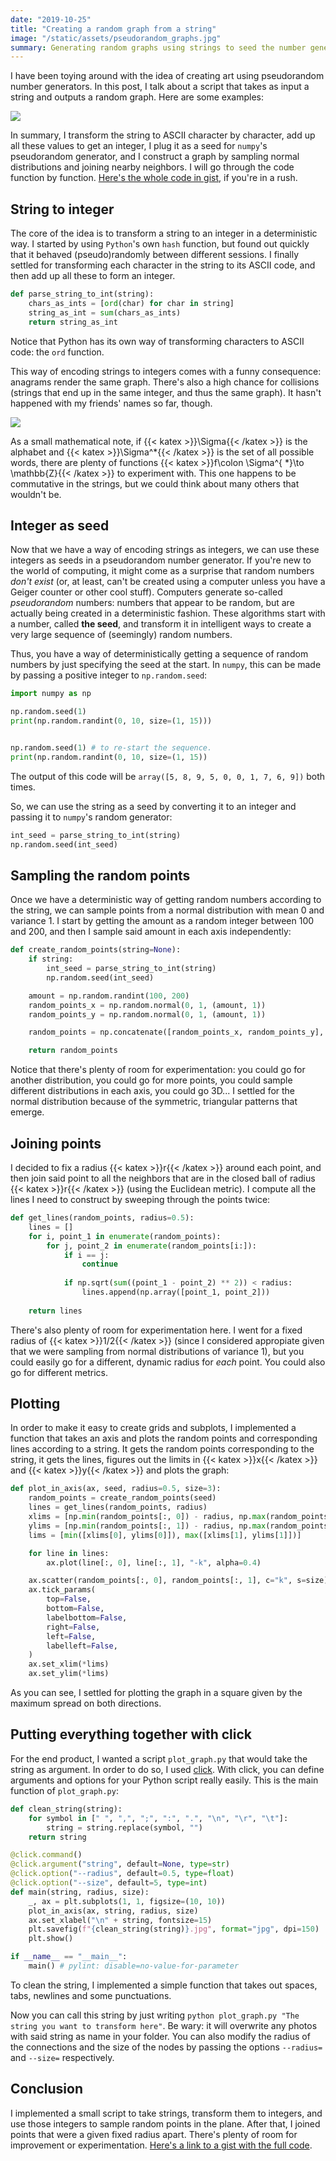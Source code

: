 ```yaml
---
date: "2019-10-25"
title: "Creating a random graph from a string"
image: "/static/assets/pseudorandom_graphs.jpg"
summary: Generating random graphs using strings to seed the number generators.
---
```


I have been toying around with the idea of creating art using pseudorandom number generators. In this post, I talk about a script that takes as input a string and outputs a random graph. Here are some examples:

![](/assets/pseudorandom_graphs.jpg)

In summary, I transform the string to ASCII character by character, add up all these values to get an integer, I plug it as a seed for `numpy`'s pseudorandom generator, and I construct a graph by sampling normal distributions and joining nearby neighbors. I will go through the code function by function. [Here's the whole code in gist](https://gist.github.com/miguelgondu/a959d33334e6e85e4077180f5bc885cd), if you're in a rush.

## String to integer

The core of the idea is to transform a string to an integer in a deterministic way. I started by using `Python`'s own `hash` function, but found out quickly that it behaved (pseudo)randomly between different sessions. I finally settled for transforming each character in the string to its ASCII code, and then add up all these to form an integer.

```python
def parse_string_to_int(string):
    chars_as_ints = [ord(char) for char in string]
    string_as_int = sum(chars_as_ints)
    return string_as_int
```

Notice that Python has its own way of transforming characters to ASCII code: the `ord` function.

This way of encoding strings to integers comes with a funny consequence: anagrams render the same graph. There's also a high chance for collisions (strings that end up in the same integer, and thus the same graph). It hasn't happened with my friends' names so far, though.

![](/assets/anagrams.jpg)

As a small mathematical note, if {{< katex >}}\Sigma{{< /katex >}} is the alphabet and {{< katex >}}\Sigma^*{{< /katex >}} is the set of all possible words, there are plenty of functions {{< katex >}}f\colon \Sigma^{ *}\to \mathbb{Z}{{< /katex >}} to experiment with. This one happens to be commutative in the strings, but we could think about many others that wouldn't be.

## Integer as seed

Now that we have a way of encoding strings as integers, we can use these integers as seeds in a pseudorandom number generator. If you're new to the world of computing, it might come as a surprise that random numbers *don't exist* (or, at least, can't be created using a computer unless you have a Geiger counter or other cool stuff). Computers generate so-called *pseudorandom* numbers: numbers that appear to be random, but are actually being created in a deterministic fashion. These algorithms start with a number, called **the seed**, and transform it in intelligent ways to create a very large sequence of (seemingly) random numbers.

Thus, you have a way of deterministically getting a sequence of random numbers by just specifying the seed at the start. In `numpy`, this can be made by passing a positive integer to `np.random.seed`:

```python
import numpy as np

np.random.seed(1)
print(np.random.randint(0, 10, size=(1, 15)))


np.random.seed(1) # to re-start the sequence.
print(np.random.randint(0, 10, size=(1, 15))
```

The output of this code will be `array([5, 8, 9, 5, 0, 0, 1, 7, 6, 9])` both times.

So, we can use the string as a seed by converting it to an integer and passing it to `numpy`'s random generator:

```python
int_seed = parse_string_to_int(string)
np.random.seed(int_seed)
```

## Sampling the random points 

Once we have a deterministic way of getting random numbers according to the string, we can sample points from a normal distribution with mean 0 and variance 1. I start by getting the amount as a random integer between 100 and 200, and then I sample said amount in each axis independently:

```python
def create_random_points(string=None):
    if string:
        int_seed = parse_string_to_int(string)
        np.random.seed(int_seed)

    amount = np.random.randint(100, 200)
    random_points_x = np.random.normal(0, 1, (amount, 1))
    random_points_y = np.random.normal(0, 1, (amount, 1))

    random_points = np.concatenate([random_points_x, random_points_y], axis=1)

    return random_points
```

Notice that there's plenty of room for experimentation: you could go for another distribution, you could go for more points, you could sample different distributions in each axis, you could go 3D... I settled for the normal distribution because of the symmetric, triangular patterns that emerge.

## Joining points

I decided to fix a radius {{< katex >}}r{{< /katex >}} around each point, and then join said point to all the neighbors that are in the closed ball of radius {{< katex >}}r{{< /katex >}} (using the Euclidean metric). I compute all the lines I need to construct by sweeping through the points twice:

```python
def get_lines(random_points, radius=0.5):
    lines = []
    for i, point_1 in enumerate(random_points):
        for j, point_2 in enumerate(random_points[i:]):
            if i == j: 
                continue
        
            if np.sqrt(sum((point_1 - point_2) ** 2)) < radius:
                lines.append(np.array([point_1, point_2]))
    
    return lines
```

There's also plenty of room for experimentation here. I went for a fixed radius of {{< katex >}}1/2{{< /katex >}} (since I considered appropiate given that we were sampling from normal distributions of variance 1), but you could easily go for a different, dynamic radius for *each* point. You could also go for different metrics.

## Plotting

In order to make it easy to create grids and subplots, I implemented a function that takes an axis and plots the random points and corresponding lines according to a string. It gets the random points corresponding to the string, it gets the lines, figures out the limits in {{< katex >}}x{{< /katex >}} and {{< katex >}}y{{< /katex >}} and plots the graph:

```python
def plot_in_axis(ax, seed, radius=0.5, size=3):
    random_points = create_random_points(seed)
    lines = get_lines(random_points, radius)
    xlims = [np.min(random_points[:, 0]) - radius, np.max(random_points[:, 0]) + radius]
    ylims = [np.min(random_points[:, 1]) - radius, np.max(random_points[:, 1]) + radius]
    lims = [min([xlims[0], ylims[0]]), max([xlims[1], ylims[1]])]

    for line in lines:
        ax.plot(line[:, 0], line[:, 1], "-k", alpha=0.4)

    ax.scatter(random_points[:, 0], random_points[:, 1], c="k", s=size)
    ax.tick_params(
        top=False,
        bottom=False,
        labelbottom=False,
        right=False,
        left=False,
        labelleft=False,
    )
    ax.set_xlim(*lims)
    ax.set_ylim(*lims)
```

As you can see, I settled for plotting the graph in a square given by the maximum spread on both directions.

## Putting everything together with click

For the end product, I wanted a script `plot_graph.py` that would take the string as argument. In order to do so, I used [click](https://click.palletsprojects.com/en/7.x/). With click, you can define arguments and options for your Python script really easily. This is the main function of `plot_graph.py`:

```python
def clean_string(string):
    for symbol in [" ", ",", ";", ":", ".", "\n", "\r", "\t"]:
        string = string.replace(symbol, "")
    return string

@click.command()
@click.argument("string", default=None, type=str)
@click.option("--radius", default=0.5, type=float)
@click.option("--size", default=5, type=int)
def main(string, radius, size):
    _, ax = plt.subplots(1, 1, figsize=(10, 10))
    plot_in_axis(ax, string, radius, size)
    ax.set_xlabel("\n" + string, fontsize=15)
    plt.savefig(f"{clean_string(string)}.jpg", format="jpg", dpi=150)
    plt.show()

if __name__ == "__main__":
    main() # pylint: disable=no-value-for-parameter
```

To clean the string, I implemented a simple function that takes out spaces, tabs, newlines and some punctuations.

Now you can call this string by just writing `python plot_graph.py "The string you want to transform here"`. Be wary: it will overwrite any photos with said string as name in your folder. You can also modify the radius of the connections and the size of the nodes by passing the options `--radius=` and `--size=` respectively.

## Conclusion

I implemented a small script to take strings, transform them to integers, and use those integers to sample random points in the plane. After that, I joined points that were a given fixed radius apart. There's plenty of room for improvement or experimentation. [Here's a link to a gist with the full code](https://gist.github.com/miguelgondu/a959d33334e6e85e4077180f5bc885cd).